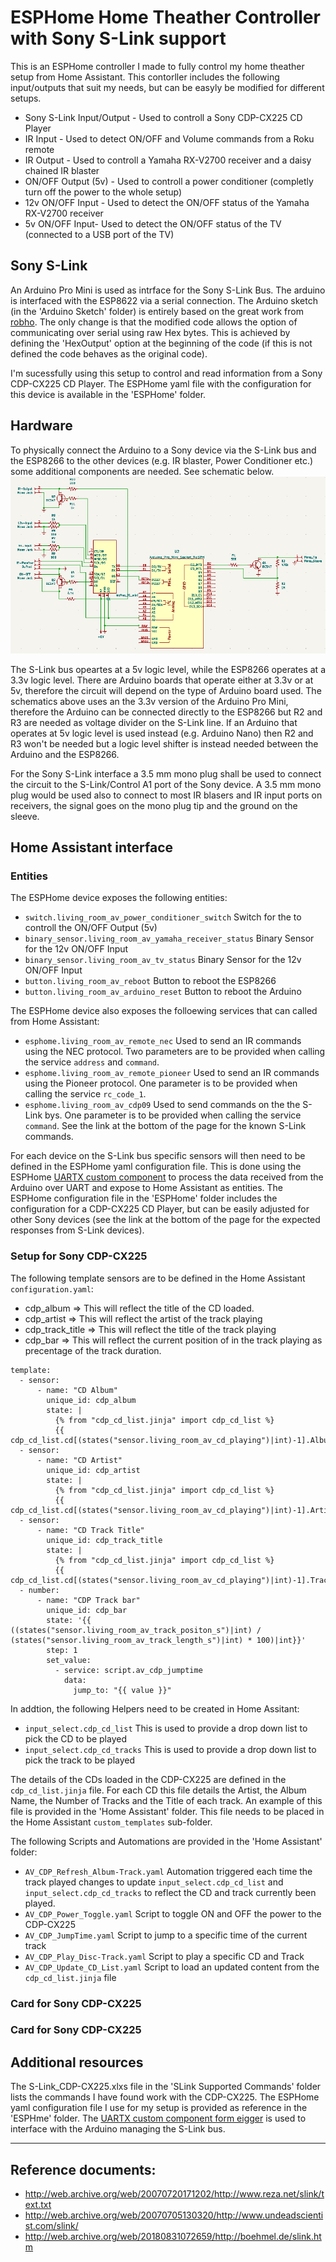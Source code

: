 # ESPHome Home Theather Controller with Sony S-Link support

This is an ESPHome controller I made to fully control my home theather setup from Home Assistant. This contorller includes the following input/outputs that suit my needs, but can be easyly be modified for different setups.
- Sony S-Link Input/Output - Used to controll a Sony CDP-CX225 CD Player
- IR Input - Used to detect ON/OFF and Volume commands from a Roku remote
- IR Output - Used to controll a Yamaha RX-V2700 receiver and a daisy chained IR blaster
- ON/OFF Output (5v) - Used to controll a power conditioner (completly turn off the power to the whole setup)
- 12v ON/OFF Input - Used to detect the ON/OFF status of the Yamaha RX-V2700 receiver
- 5v ON/OFF Input- Used to detect the ON/OFF status of the TV (connected to a USB port of the TV)

## Sony S-Link
An Arduino Pro Mini is used as intrface for the Sony S-Link Bus. The arduino is interfaced with the ESP8622 via a serial connection.
The Arduino sketch (in the 'Arduino Sketch' folder) is entirely based on the great work from [robho](https://github.com/robho/sony_slink). The only change is that the modified code allows the option of communicating over serial using raw Hex bytes. This is achieved by defining the 'HexOutput' option at the beginning of the code (if this is not defined the code behaves as the original code). 

I'm sucessfully using this setup to control and read information from a Sony CDP-CX225 CD Player. The ESPHome yaml file with the configuration for this device is available in the 'ESPHome' folder. 

## Hardware
To physically connect the Arduino to a Sony device via the S-Link bus and the ESP8266 to the other devices (e.g. IR blaster, Power Conditioner etc.) some additional components are needed. See schematic below.
![circuit](Schematics/Circuit.png)

The S-Link bus opeartes at a 5v logic level, while the ESP8266 operates at a 3.3v logic level. There are Arduino boards that operate either at 3.3v or at 5v, therefore the circuit will depend on the type of Arduino board used. The schematics above uses an the 3.3v version of the Arduino Pro Mini, therefore the Arduino can be connected directly to the ESP8266 but R2 and R3 are needed as voltage divider on the S-Link line. If an Arduino that operates at 5v logic level is used instead (e.g. Arduino Nano) then R2 and R3 won't be needed but a logic level shifter is instead needed between the Arduino and the ESP8266.

For the Sony S-Link interface a 3.5 mm mono plug shall be used to connect the circuit to the S-Link/Control A1 port of the Sony device.
A 3.5 mm mono plug would be used also to connect to most IR blasers and IR input ports on receivers, the signal goes on the mono plug tip and the ground on the sleeve.

## Home Assistant interface
### Entities
The ESPHome device exposes the following entities:
- `switch.living_room_av_power_conditioner_switch` Switch for the to controll the ON/OFF Output (5v)
- `binary_sensor.living_room_av_yamaha_receiver_status` Binary Sensor for the 12v ON/OFF Input 
- `binary_sensor.living_room_av_tv_status` Binary Sensor for the 12v ON/OFF Input 
- `button.living_room_av_reboot` Button to reboot the ESP8266
- `button.living_room_av_arduino_reset` Button to reboot the Arduino

The ESPHome device also exposes the folloewing services that can called from Home Assistant:
- `esphome.living_room_av_remote_nec` Used to send an IR commands using the NEC protocol. Two parameters are to be provided when calling the service `address` and `command`.
- `esphome.living_room_av_remote_pioneer` Used to send an IR commands using the Pioneer protocol. One parameter is to be provided when calling the service `rc_code_1`.
- `esphome.living_room_av_cdp09` Used to send commands on the the S-Link bys. One parameter is to be provided when calling the service `command`. See the link at the bottom of the page for the known S-Link commands.

For each device on the S-Link bus specific sensors will then need to be defined in the ESPHome yaml configuration file. This is done using the ESPHome [UARTX custom component](https://github.com/eigger/espcomponents) to process the data received from the Arduino over UART and expose to Home Assistant as entities.
The ESPHome configuration file in the 'ESPHome' folder includes the configuration for a CDP-CX225 CD Player, but can be easily adjusted for other Sony devices (see the link at the bottom of the page for the expected responses from S-Link devices).

### Setup for Sony CDP-CX225

The following template sensors are to be defined in the Home Assistant `configuration.yaml`:
- cdp_album => This will reflect the title of the CD loaded.
- cdp_artist => This will reflect the artist of the track playing
- cdp_track_title => This will reflect the title of the track playing
- cdp_bar => This will reflect the current position of in the track playing as precentage of the track duration. 
```
template:
  - sensor:
      - name: "CD Album"
        unique_id: cdp_album
        state: |
          {% from "cdp_cd_list.jinja" import cdp_cd_list %}
          {{ cdp_cd_list.cd[(states("sensor.living_room_av_cd_playing")|int)-1].Album}}
  - sensor:
      - name: "CD Artist"
        unique_id: cdp_artist
        state: |
          {% from "cdp_cd_list.jinja" import cdp_cd_list %}
          {{ cdp_cd_list.cd[(states("sensor.living_room_av_cd_playing")|int)-1].Artist}}
  - sensor:
      - name: "CD Track Title"
        unique_id: cdp_track_title
        state: |
          {% from "cdp_cd_list.jinja" import cdp_cd_list %}
          {{ cdp_cd_list.cd[(states("sensor.living_room_av_cd_playing")|int)-1].Tracks[(states("sensor.living_room_av_playing_track")|int)-1]}}
  - number:
      - name: "CDP Track bar"
        unique_id: cdp_bar
        state: '{{ ((states("sensor.living_room_av_track_positon_s")|int) / (states("sensor.living_room_av_track_length_s")|int) * 100)|int}}'
        step: 1
        set_value: 
          - service: script.av_cdp_jumptime
            data:
              jump_to: "{{ value }}"
```

In addtion, the following Helpers need to be created in Home Assitant:
- `input_select.cdp_cd_list` This is used to provide a drop down list to pick the CD to be played
- `input_select.cdp_cd_tracks` This is used to provide a drop down list to pick the track to be played

The details of the CDs loaded in the CDP-CX225 are defined in the `cdp_cd_list.jinja` file. For each CD this file details the Artist, the Album Name, the Number of Tracks and the Title of each track. An example of this file is provided in the 'Home Assistant' folder. This file needs to be placed in the Home Assistant `custom_templates` sub-folder.

The following Scripts and Automations are provided in the 'Home Assistant' folder:
- `AV_CDP_Refresh_Album-Track.yaml` Automation triggered each time the track played changes to update `input_select.cdp_cd_list` and `input_select.cdp_cd_tracks` to reflect the CD and track currently been played.
- `AV_CDP_Power_Toggle.yaml` Script to toggle ON and OFF the power to the CDP-CX225
- `AV_CDP_JumpTime.yaml` Script to jump to a specific time of the current track
- `AV_CDP_Play_Disc-Track.yaml` Script to play a specific CD and Track
- `AV_CDP_Update_CD_List.yaml` Script to load an updated content from the `cdp_cd_list.jinja` file

### Card for Sony CDP-CX225

### Card for Sony CDP-CX225

## Additional resources
The S-Link_CDP-CX225.xlxs file in the 'SLink Supported Commands' folder lists the commands I have found work with the CDP-CX225.
The ESPHome yaml configuration file I use for my setup is provided as reference in the 'ESPHme' folder. The [UARTX custom component form eigger](https://github.com/eigger/espcomponents) is used to interface with the Arduino managing the S-Link bus.

----

## Reference documents:
* http://web.archive.org/web/20070720171202/http://www.reza.net/slink/text.txt
* http://web.archive.org/web/20070705130320/http://www.undeadscientist.com/slink/
* http://web.archive.org/web/20180831072659/http://boehmel.de/slink.htm
